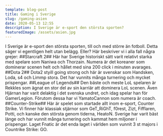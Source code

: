 ```yaml
---
template: blog-post
title: Gaming i Sverige
slug: /gaming-asien
date: 2020-05-13 12:55
description: I Sverige är e-sport den största sporten?
featuredImage: /assets/asien.jpg
---
```

 I Sverige är e-sport den största sporten, till och med större än fotboll. Detta säger vi egentligen helt utan belägg. Eller? Här beskriver vi i alla fall några grejer:
 ##Starcraft 2##
 Här har Sverige historiskt sätt varit relativt starka med spelare som Naniwa och Thorzain. Numera är det koreaner som dominerar scenen helt och hållet med sina 200 click i minuten avarages.
 ##Dota 2##
Dota2 styill going strong och här är svenskar som Handsken, Loda, s4 och Limmp stora. Det har vunnits många turnering och mycket prispengar.
 ##League of Legends##
 Den bäste och meste LoL spelaren är Rekkles som ägnat en stor del av sin karriär att dominera LoL scenen. Även Hjärnan har varit delaktig i det svenska undret, och idag spelar han för GamerLegion. Förutom dessa har vi YamatoCannon som numera är coach.
 ##Counter-Strike##
Här är spelet som startade allt inom e-sport, Counter Strike. Vi finner här klassiak stjärnor som GeT_RiGhT, f0rest, Zizt, Fifflaren, Potti, och kanske den största genom tiderna, HeatoN. Sverige har varit bäst länge och har vunnit många turnering och kammat hem miljoner i prispengar. Laget Fnatic är det enda laget i världen som vunnit 3 st majors i Countrike Strike: GO.
